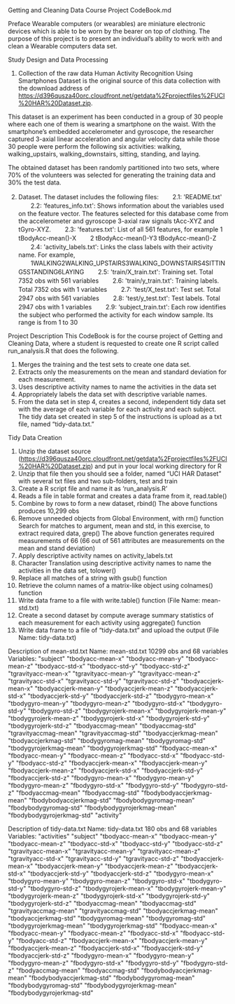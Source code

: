 Getting and Cleaning Data Course Project 
CodeBook.md

Preface
Wearable computers (or wearables) are miniature electronic devices which is able to be worn by the bearer on top of clothing. The purpose of this project is to present an individual’s ability to work with and clean a Wearable computers data set.

Study Design and Data Processing

1. Collection of the raw data
Human Activity Recognition Using Smartphones Dataset is the original source of this data collection with the download address of https://d396qusza40orc.cloudfront.net/getdata%2Fprojectfiles%2FUCI%20HAR%20Dataset.zip. 

This dataset is an experiment has been conducted in a group of 30 people where each one of them is wearing a smartphone on the waist. With the smartphone’s embedded accelerometer and gyroscope, the researcher captured 3-axial linear acceleration and angular velocity data while those 30 people were perform the following six activities: walking, walking_upstairs, walking_downstairs, sitting, standing, and laying.

The obtained dataset has been randomly partitioned into two sets, where 70% of the volunteers was selected for generating the training data and 30% the test data. 

2. Dataset. The dataset includes the following files:
　　2.1: 'README.txt'
　　2.2: ‘features_info.txt': Shows information about the variables used on the feature vector. The features selected for        this database come from the accelerometer and gyroscope 3-axial raw signals tAcc-XYZ and tGyro-XYZ. 
　　2.3: 'features.txt': List of all 561 features, for example 1 tBodyAcc-mean()-X
　　2 tBodyAcc-mean()-Y3 tBodyAcc-mean()-Z
　　2.4: 'activity_labels.txt': Links the class labels with their activity name. For example, 
　　1WALKING2WALKING_UPSTAIRS3WALKING_DOWNSTAIRS4SITTIN	G5STANDING6LAYING
　　2.5: 'train/X_train.txt': Training set. Total 7352 obs with 561 variables
　　2.6: 'train/y_train.txt': Training labels. Total 7352 obs with 1 variables
　　2.7: 'test/X_test.txt': Test set. Total 2947 obs with 561 variables
　　2.8: 'test/y_test.txt': Test labels. Total 2947 obs with 1 variables
　　2.9: ‘subject_train.txt': Each row identifies the subject who performed the activity for each window sample. Its range is from 1 to 30

Project Description
This CodeBook is for the course project of Getting and Cleaning Data, where a student is requested to create one R script called run_analysis.R that does the following. 
1. Merges the training and the test sets to create one data set.
2. Extracts only the measurements on the mean and standard deviation for each measurement. 
3. Uses descriptive activity names to name the activities in the data set
4. Appropriately labels the data set with descriptive variable names. 
5. From the data set in step 4, creates a second, independent tidy data set with the average of each variable for each activity and each subject.
The tidy data set created in step 5 of the instructions is upload as a txt file, named “tidy-data.txt.”

Tidy Data Creation
1. Unzip the dataset source (https://d396qusza40orc.cloudfront.net/getdata%2Fprojectfiles%2FUCI%20HAR%20Dataset.zip) and put in your local working directory for R
2. Unzip that file then you should see a folder, named “UCI HAR Dataset” with several txt files and two sub-folders, test and train
3. Create a R script file and name it as ‘run_analysis.R’
4. Reads a file in table format and creates a data frame from it, read.table()
5. Combine by rows to form a new dataset, rbind()
The above functions produces 10,299 obs
6. Remove unneeded objects from Global Environment, with rm() function
Search for matches to argument, mean and std, in this exercise, to extract required data, grep()
The above function generates required measurements of 66 (66 out of 561 attributes are measurements on the mean and stand deviation)
7. Apply descriptive activity names on activity_labels.txt 
8. Character Translation using descriptive activity names to name the activities in the data set, tolower()
9. Replace all matches of a string with gsub() function
10. Retrieve the column names of a matrix-like object using colnames() function
11. Write data frame to a file with write.table() function (File Name: mean-std.txt)
12. Create a second dataset by compute average summary statistics of each measurement for each activity using aggregate() function
13. Write data frame to a file of “tidy-data.txt” and upload the output (File Name: tidy-data.txt)

Description of mean-std.txt 
Name: mean-std.txt
10299 obs and 68 variables
Variables:
"subject" "tbodyacc-mean-x" "tbodyacc-mean-y" "tbodyacc-mean-z" "tbodyacc-std-x" "tbodyacc-std-y" "tbodyacc-std-z" "tgravityacc-mean-x" "tgravityacc-mean-y" "tgravityacc-mean-z" "tgravityacc-std-x" "tgravityacc-std-y" "tgravityacc-std-z" "tbodyaccjerk-mean-x" "tbodyaccjerk-mean-y" "tbodyaccjerk-mean-z" "tbodyaccjerk-std-x" "tbodyaccjerk-std-y" "tbodyaccjerk-std-z" "tbodygyro-mean-x" "tbodygyro-mean-y" "tbodygyro-mean-z" "tbodygyro-std-x" "tbodygyro-std-y" "tbodygyro-std-z" "tbodygyrojerk-mean-x" "tbodygyrojerk-mean-y" "tbodygyrojerk-mean-z" "tbodygyrojerk-std-x" "tbodygyrojerk-std-y" "tbodygyrojerk-std-z" "tbodyaccmag-mean" "tbodyaccmag-std" "tgravityaccmag-mean" "tgravityaccmag-std" "tbodyaccjerkmag-mean" "tbodyaccjerkmag-std" "tbodygyromag-mean" "tbodygyromag-std" "tbodygyrojerkmag-mean" "tbodygyrojerkmag-std" "fbodyacc-mean-x" "fbodyacc-mean-y" "fbodyacc-mean-z" "fbodyacc-std-x" "fbodyacc-std-y" "fbodyacc-std-z" "fbodyaccjerk-mean-x" "fbodyaccjerk-mean-y" "fbodyaccjerk-mean-z" "fbodyaccjerk-std-x" "fbodyaccjerk-std-y" "fbodyaccjerk-std-z" "fbodygyro-mean-x" "fbodygyro-mean-y" "fbodygyro-mean-z" "fbodygyro-std-x" "fbodygyro-std-y" "fbodygyro-std-z" "fbodyaccmag-mean" "fbodyaccmag-std" "fbodybodyaccjerkmag-mean" "fbodybodyaccjerkmag-std" "fbodybodygyromag-mean" "fbodybodygyromag-std" "fbodybodygyrojerkmag-mean" "fbodybodygyrojerkmag-std" "activity"

Description of tidy-data.txt
Name: tidy-data.txt
180 obs and 68 variables
Variables:
"activities" "subject" "tbodyacc-mean-x" "tbodyacc-mean-y" "tbodyacc-mean-z" "tbodyacc-std-x" "tbodyacc-std-y" "tbodyacc-std-z" "tgravityacc-mean-x" "tgravityacc-mean-y" "tgravityacc-mean-z" "tgravityacc-std-x" "tgravityacc-std-y" "tgravityacc-std-z" "tbodyaccjerk-mean-x" "tbodyaccjerk-mean-y" "tbodyaccjerk-mean-z" "tbodyaccjerk-std-x" "tbodyaccjerk-std-y" "tbodyaccjerk-std-z" "tbodygyro-mean-x" "tbodygyro-mean-y" "tbodygyro-mean-z" "tbodygyro-std-x" "tbodygyro-std-y" "tbodygyro-std-z" "tbodygyrojerk-mean-x" "tbodygyrojerk-mean-y" "tbodygyrojerk-mean-z" "tbodygyrojerk-std-x" "tbodygyrojerk-std-y" "tbodygyrojerk-std-z" "tbodyaccmag-mean" "tbodyaccmag-std" "tgravityaccmag-mean" "tgravityaccmag-std" "tbodyaccjerkmag-mean" "tbodyaccjerkmag-std" "tbodygyromag-mean" "tbodygyromag-std" "tbodygyrojerkmag-mean" "tbodygyrojerkmag-std" "fbodyacc-mean-x" "fbodyacc-mean-y" "fbodyacc-mean-z" "fbodyacc-std-x" "fbodyacc-std-y" "fbodyacc-std-z" "fbodyaccjerk-mean-x" "fbodyaccjerk-mean-y" "fbodyaccjerk-mean-z" "fbodyaccjerk-std-x" "fbodyaccjerk-std-y" "fbodyaccjerk-std-z" "fbodygyro-mean-x" "fbodygyro-mean-y" "fbodygyro-mean-z" "fbodygyro-std-x" "fbodygyro-std-y" "fbodygyro-std-z" "fbodyaccmag-mean" "fbodyaccmag-std" "fbodybodyaccjerkmag-mean" "fbodybodyaccjerkmag-std" "fbodybodygyromag-mean" "fbodybodygyromag-std" "fbodybodygyrojerkmag-mean" "fbodybodygyrojerkmag-std"
